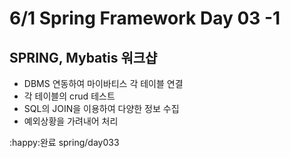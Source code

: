 # 6/1 Spring Framework Day 03 -1

## SPRING, Mybatis 워크샵

- DBMS 연동하여 마이바티스 각 테이블 연결
- 각 테이블의  crud 테스트
- SQL의 JOIN을 이용하여 다양한 정보 수집
- 예외상황을 가려내어 처리

:happy:완료 spring/day033